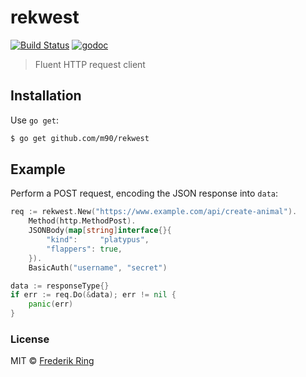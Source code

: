 # rekwest
[![Build Status](https://travis-ci.org/m90/rekwest.svg?branch=master)](https://travis-ci.org/m90/rekwest)
[![godoc](https://godoc.org/github.com/m90/rekwest?status.svg)](http://godoc.org/github.com/m90/rekwest)

> Fluent HTTP request client

## Installation

Use `go get`:

```sh
$ go get github.com/m90/rekwest
```

## Example

Perform a POST request, encoding the JSON response into `data`:

```go
req := rekwest.New("https://www.example.com/api/create-animal").
    Method(http.MethodPost).
    JSONBody(map[string]interface{}{
        "kind":     "platypus",
        "flappers": true,
    }).
    BasicAuth("username", "secret")

data := responseType{}
if err := req.Do(&data); err != nil {
    panic(err)
}
```

### License
MIT © [Frederik Ring](http://www.frederikring.com)
